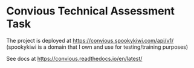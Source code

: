 # Convious Technical Assessment Task

The project is deployed at https://convious.spookykiwi.com/api/v1/ (spookykiwi is a domain that I own and use for testing/training purposes)

See docs at https://convious.readthedocs.io/en/latest/
